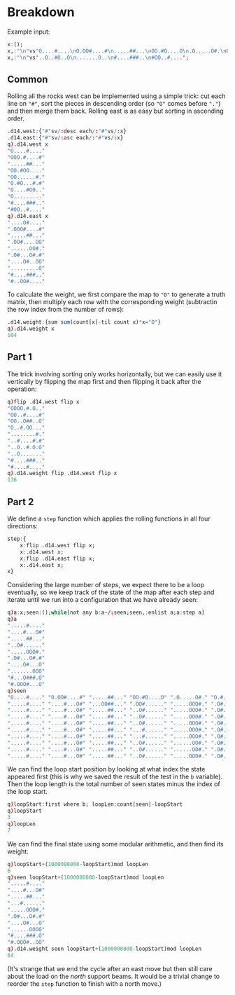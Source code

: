 # Breakdown

Example input:
```q
x:();
x,:"\n"vs"O....#....\nO.OO#....#\n.....##...\nOO.#O....O\n.O.....O#.\nO.#..O.#.#";
x,:"\n"vs"..O..#O..O\n.......O..\n#....###..\n#OO..#....";
```

## Common
Rolling all the rocks west can be implemented using a simple trick: cut each line on `"#"`, sort the pieces in descending order (so `"O"` comes before `"."`) and then merge them back. Rolling east is as easy but sorting in ascending order.
```q
.d14.west:{"#"sv/:desc each/:"#"vs/:x}
.d14.east:{"#"sv/:asc each/:"#"vs/:x}
q).d14.west x
"O....#...."
"OOO.#....#"
".....##..."
"OO.#OO...."
"OO......#."
"O.#O...#.#"
"O....#OO.."
"O........."
"#....###.."
"#OO..#...."
q).d14.east x
"....O#...."
".OOO#....#"
".....##..."
".OO#....OO"
"......OO#."
".O#...O#.#"
"....O#..OO"
".........O"
"#....###.."
"#..OO#...."
```
To calculate the weight, we first compare the map to `"O"` to generate a truth matrix, then multiply each row with the corresponding weight (subtractin the row index from the number of rows):
```q
.d14.weight:{sum sum(count[x]-til count x)*x="O"}
q).d14.weight x
104
```

## Part 1
The trick involving sorting only works horizontally, but we can easily use it vertically by flipping the map first and then flipping it back after the operation:
```q
q)flip .d14.west flip x
"OOOO.#.O.."
"OO..#....#"
"OO..O##..O"
"O..#.OO..."
"........#."
"..#....#.#"
"..O..#.O.O"
"..O......."
"#....###.."
"#....#...."
q).d14.weight flip .d14.west flip x
136
```

## Part 2
We define a `step` function which applies the rolling functions in all four directions:
```q
step:{
    x:flip .d14.west flip x;
    x:.d14.west x;
    x:flip .d14.east flip x;
    x:.d14.east x;
x}
```
Considering the large number of steps, we expect there to be a loop eventually, so we keep track of the state of the map after each step and iterate until we run into a configuration that we have already seen:
```q
q)a:x;seen:();while[not any b:a~/:seen;seen,:enlist a;a:step a]
q)a
".....#...."
"....#...O#"
".....##..."
"..O#......"
".....OOO#."
".O#...O#.#"
"....O#...O"
".......OOO"
"#...O###.O"
"#.OOO#...O"
q)seen
"O....#...." "O.OO#....#" ".....##..." "OO.#O....O" ".O.....O#." "O.#..O.#.#"..
".....#...." "....#...O#" "...OO##..." ".OO#......" ".....OOO#." ".O#...O#.#"..
".....#...." "....#...O#" ".....##..." "..O#......" ".....OOO#." ".O#...O#.#"..
".....#...." "....#...O#" ".....##..." "..O#......" ".....OOO#." ".O#...O#.#"..
".....#...." "....#...O#" ".....##..." "..O#......" ".....OOO#." ".O#...O#.#"..
".....#...." "....#...O#" ".....##..." "...#......" ".....OOO#." ".O#...O#.#"..
".....#...." "....#...O#" ".....##..." "...#......" ".....OOO#." ".O#...O#.#"..
".....#...." "....#...O#" ".....##..." "..O#......" "......OO#." ".O#...O#.#"..
".....#...." "....#...O#" ".....##..." "..O#......" "......OO#." ".O#...O#.#"..
".....#...." "....#...O#" ".....##..." "..O#......" ".....OOO#." ".O#...O#.#"..
```
We can find the loop start position by looking at what index the state appeared first (this is why we saved the result of the test in the `b` variable). Then the loop length is the total number of seen states minus the index of the loop start.
```q
q)loopStart:first where b; loopLen:count[seen]-loopStart
q)loopStart
3
q)loopLen
7
```
We can find the final state using some modular arithmetic, and then find its weight:
```q
q)loopStart+(1000000000-loopStart)mod loopLen
6
q)seen loopStart+(1000000000-loopStart)mod loopLen
".....#...."
"....#...O#"
".....##..."
"...#......"
".....OOO#."
".O#...O#.#"
"....O#...O"
"......OOOO"
"#....###.O"
"#.OOO#..OO"
q).d14.weight seen loopStart+(1000000000-loopStart)mod loopLen
64
```

(It's strange that we end the cycle after an east move but then still care about the load on the _north_ support beams. It would be a trivial change to reorder the `step` function to finish with a north move.)

